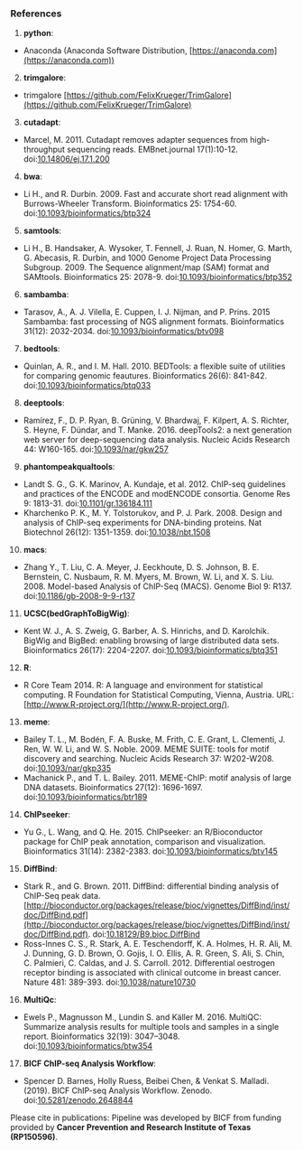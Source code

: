 ### References

1. **python**:
  * Anaconda (Anaconda Software Distribution, [https://anaconda.com](https://anaconda.com))

2. **trimgalore**:
  * trimgalore [https://github.com/FelixKrueger/TrimGalore](https://github.com/FelixKrueger/TrimGalore)

3. **cutadapt**:
  * Marcel, M. 2011. Cutadapt removes adapter sequences from high-throughput sequencing reads. EMBnet.journal 17(1):10-12. doi:[10.14806/ej.17.1.200](http://dx.doi.org/10.14806/ej.17.1.200)

4. **bwa**:
  * Li H., and R. Durbin. 2009. Fast and accurate short read alignment with Burrows-Wheeler Transform. Bioinformatics 25: 1754-60. doi:[10.1093/bioinformatics/btp324](http://dx.doi.org/10.1093/bioinformatics/btp324)

5. **samtools**:
  * Li H., B. Handsaker, A. Wysoker, T. Fennell, J. Ruan, N. Homer, G. Marth, G. Abecasis, R. Durbin, and 1000 Genome Project Data Processing Subgroup. 2009. The Sequence alignment/map (SAM) format and SAMtools. Bioinformatics 25: 2078-9. doi:[10.1093/bioinformatics/btp352](http://dx.doi.org/10.1093/bioinformatics/btp352)

6. **sambamba**:
  * Tarasov, A., A. J. Vilella, E. Cuppen, I. J. Nijman, and P. Prins. 2015 Sambamba: fast processing of NGS alignment formats. Bioinformatics 31(12): 2032-2034. doi:[10.1093/bioinformatics/btv098](http://dx.doi.org/10.1093/bioinformatics/btv098)

7. **bedtools**:
  * Quinlan, A. R., and I. M. Hall. 2010. BEDTools: a flexible suite of utilities for comparing genomic feautures. Bioinformatics 26(6): 841-842. doi:[10.1093/bioinformatics/btq033](http://dx.doi.org/10.1093/bioinformatics/btq033)

8. **deeptools**:
  * Ramírez, F., D. P. Ryan, B. Grüning, V. Bhardwaj, F. Kilpert, A. S. Richter, S. Heyne, F. Dündar, and T. Manke. 2016. deepTools2: a next generation web server for deep-sequencing data analysis. Nucleic Acids Research 44: W160-165. doi:[10.1093/nar/gkw257](http://dx.doi.org/10.1093/nar/gkw257)

9. **phantompeakqualtools**:
  * Landt S. G., G. K. Marinov, A. Kundaje, et al. 2012. ChIP-seq guidelines and practices of the ENCODE and modENCODE consortia. Genome Res 9: 1813-31. doi:[10.1101/gr.136184.111](http://dx.doi.org/10.1101/gr.136184.111)
  * Kharchenko P. K., M. Y. Tolstorukov, and P. J. Park. 2008. Design and analysis of ChIP-seq experiments for DNA-binding proteins. Nat Biotechnol 26(12): 1351-1359. doi:[10.1038/nbt.1508](https://dx.doi.org/10.1038/nbt.1508)

10. **macs**:
  * Zhang Y., T. Liu, C. A. Meyer, J. Eeckhoute, D. S. Johnson, B. E. Bernstein, C. Nusbaum, R. M. Myers, M. Brown, W. Li, and X. S. Liu. 2008. Model-based Analysis of ChIP-Seq (MACS). Genome Biol 9: R137. doi:[10.1186/gb-2008-9-9-r137](https://dx.doi.org/10.1186/gb-2008-9-9-r137)

11. **UCSC(bedGraphToBigWig)**:
  * Kent W. J., A. S. Zweig, G. Barber, A. S. Hinrichs, and D. Karolchik. BigWig and BigBed: enabling browsing of large distributed data sets. Bioinformatics 26(17): 2204-2207. doi:[10.1093/bioinformatics/btq351](https://dx.doi.org/10.1093/bioinformatics/btq351)

12. **R**:
  * R Core Team 2014. R: A language and environment for statistical computing. R Foundation for Statistical Computing, Vienna, Austria. URL:[http://www.R-project.org/](http://www.R-project.org/).

13. **meme**:
  * Bailey T. L., M. Bodén, F. A. Buske, M. Frith, C. E. Grant, L. Clementi, J. Ren, W. W. Li, and W. S. Noble. 2009. MEME SUITE: tools for motif discovery and searching. Nucleic Acids Research 37: W202-W208. doi:[10.1093/nar/gkp335](https://dx.doi.org/10.1093/nar/gkp335)
  * Machanick P., and T. L. Bailey. 2011. MEME-ChIP: motif analysis of large DNA datasets. Bioinformatics 27(12): 1696-1697. doi:[10.1093/bioinformatics/btr189](https://dx.doi.org/10.1093/bioinformatics/btr189)

14. **ChIPseeker**:
  * Yu G., L. Wang, and Q. He. 2015. ChIPseeker: an R/Bioconductor package for ChIP peak annotation, comparison and visualization. Bioinformatics 31(14): 2382-2383. doi:[10.1093/bioinformatics/btv145](https://dx.doi.org/10.1093/bioinformatics/btv145)

15. **DiffBind**:
  * Stark R., and G. Brown. 2011. DiffBind: differential binding analysis of ChIP-Seq peak data. [http://bioconductor.org/packages/release/bioc/vignettes/DiffBind/inst/doc/DiffBind.pdf](http://bioconductor.org/packages/release/bioc/vignettes/DiffBind/inst/doc/DiffBind.pdf). doi:[10.18129/B9.bioc.DiffBind](https://dx.doi.org/10.18129/B9.bioc.DiffBind)
  * Ross-Innes C. S., R. Stark, A. E. Teschendorff, K. A. Holmes, H. R. Ali, M. J. Dunning,  G. D. Brown, O. Gojis, I. O. Ellis, A. R. Green, S. Ali, S. Chin, C. Palmieri, C. Caldas, and J. S. Carroll. 2012. Differential oestrogen receptor binding is associated with clinical outcome in breast cancer. Nature 481: 389-393. doi:[10.1038/nature10730](https://dx.doi.org/10.1038/nature10730)

16. **MultiQc**:
  * Ewels P., Magnusson M., Lundin S. and Käller M. 2016. MultiQC: Summarize analysis results for multiple tools and samples in a single report. Bioinformatics 32(19): 3047–3048. doi:[10.1093/bioinformatics/btw354 ](https://dx.doi.org/10.1093/bioinformatics/btw354)

17. **BICF ChIP-seq Analysis Workflow**:
  * Spencer D. Barnes, Holly Ruess, Beibei Chen, & Venkat S. Malladi. (2019). BICF ChIP-seq Analysis Workflow. Zenodo. doi:[10.5281/zenodo.2648844](https://doi.org/10.5281/zenodo.2648844)

Please cite in publications: Pipeline was developed by BICF from funding provided by **Cancer Prevention and Research Institute of Texas (RP150596)**.
